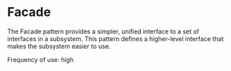 # Facade

The Facade pattern provides a simpler, unified interface to a set of interfaces in a subsystem.
This pattern defines a higher-level interface that makes the subsystem easier to use.

Frequency of use: high

